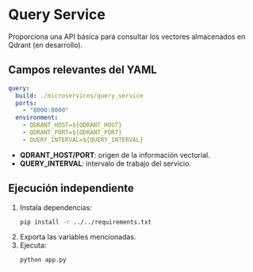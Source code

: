 # Query Service

Proporciona una API básica para consultar los vectores almacenados en Qdrant (en desarrollo).

## Campos relevantes del YAML
```yaml
query:
  build: ./microservices/query_service
  ports:
    - "8000:8000"
  environment:
    - QDRANT_HOST=${QDRANT_HOST}
    - QDRANT_PORT=${QDRANT_PORT}
    - QUERY_INTERVAL=${QUERY_INTERVAL}
```
- **QDRANT_HOST/PORT**: origen de la información vectorial.
- **QUERY_INTERVAL**: intervalo de trabajo del servicio.

## Ejecución independiente
1. Instala dependencias:
   ```bash
   pip install -r ../../requirements.txt
   ```
2. Exporta las variables mencionadas.
3. Ejecuta:
   ```bash
   python app.py
   ```
